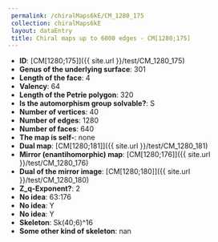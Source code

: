 ```yaml
--- 
 permalink: /chiralMaps6kE/CM_1280_175 
 collection: chiralMaps6kE
 layout: dataEntry
 title: Chiral maps up to 6000 edges - CM[1280;175]
---
```


- **ID**: [CM[1280;175]]({{ site.url }}/test/CM_1280_175)
- **Genus of the underlying surface**: 301
- **Length of the face**: 4
- **Valency**: 64
- **Length of the Petrie polygon**: 320
- **Is the automorphism group solvable?**: S
- **Number of vertices**: 40
- **Number of edges**: 1280
- **Number of faces**: 640
- **The map is self-**: none
- **Dual map**: [CM[1280;181]]({{ site.url }}/test/CM_1280_181)
- **Mirror (enantihomorphic) map**: [CM[1280;176]]({{ site.url }}/test/CM_1280_176)
- **Dual of the mirror image**: [CM[1280;180]]({{ site.url }}/test/CM_1280_180)
- **Z_q-Exponent?**: 2
- **No idea**:  63:176
- **No idea**: Y
- **No idea**: Y
- **Skeleton**: Sk(40;6)^16
- **Some other kind of skeleton**: nan
